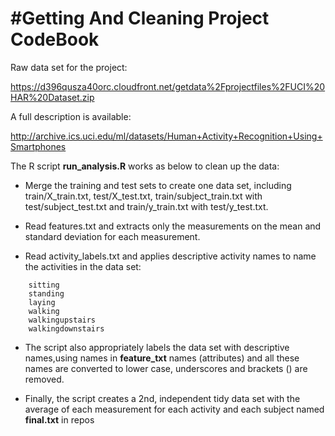 #Getting And Cleaning Project CodeBook
========================
Raw data set for the project:

https://d396qusza40orc.cloudfront.net/getdata%2Fprojectfiles%2FUCI%20HAR%20Dataset.zip

A full description is available: 

http://archive.ics.uci.edu/ml/datasets/Human+Activity+Recognition+Using+Smartphones 

The R script **run_analysis.R** works as below to clean up the data:

* Merge the training and test sets to create one data set, including train/X_train.txt, test/X_test.txt, train/subject_train.txt with test/subject_test.txt and train/y_train.txt with test/y_test.txt.

* Read features.txt and extracts only the measurements on the mean and standard deviation for each measurement. 

* Read activity_labels.txt and applies descriptive activity names to name the activities in the data set:
```
	sitting
	standing
	laying
	walking
	walkingupstairs
	walkingdownstairs
```
* The script also appropriately labels the data set with descriptive names,using names in **feature_txt** names (attributes) and all these names are converted to lower case, underscores and brackets () are removed.

* Finally, the script creates a 2nd, independent tidy data set with the average of each measurement for each activity and each subject named **final.txt** in repos